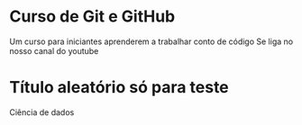 # Curso de Git e GitHub
Um curso para iniciantes aprenderem a trabalhar conto de código
Se liga no nosso canal do youtube

# Título aleatório só para teste
Ciência de dados